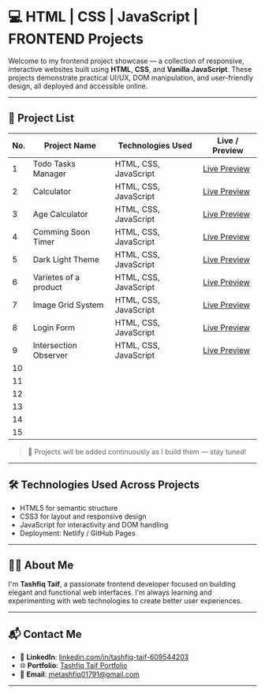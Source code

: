 # 💻 HTML | CSS | JavaScript | FRONTEND Projects

Welcome to my frontend project showcase — a collection of responsive, interactive websites built using **HTML**, **CSS**, and **Vanilla JavaScript**. These projects demonstrate practical UI/UX, DOM manipulation, and user-friendly design, all deployed and accessible online.

---

## 📁 Project List

| No. | Project Name         | Technologies Used         | Live / Preview                                |
|-----|----------------------|---------------------------|------------------------------------------------|
| 1   | Todo Tasks Manager   | HTML, CSS, JavaScript     | [Live Preview](https://todo-tasks-manager.netlify.app/) |
| 2   | Calculator           | HTML, CSS, JavaScript     | [Live Preview](https://tashfiq-calculator.netlify.app/) |                                               |
| 3   | Age Calculator       | HTML, CSS, JavaScript     | [Live Preview](https://realtime-age-calculator-project.netlify.app/) |                                                     |
| 4   | Comming Soon Timer   | HTML, CSS, JavaScript     | [Live Preview](https://timer-comming-soon-project.netlify.app/) |                                                   |
| 5   | Dark Light Theme     | HTML, CSS, JavaScript     | [Live Preview](https://my-website-have-dark-white-mode.netlify.app/) |                                                 |
| 6   | Varietes of a product| HTML, CSS, JavaScript     | [Live Preview](https://same-product-differnt-types-images.netlify.app/) |                                                |
| 7   | Image Grid System    | HTML, CSS, JavaScript     | [Live Preview](https://image-grid-js.netlify.app/) |                            |                                                |
| 8   | Login Form           | HTML, CSS, JavaScript     | [Live Preview](https://multi-step-registration-login-form.netlify.app/) |                                               |
| 9   | Intersection Observer| HTML, CSS, JavaScript     | [Live Preview](https://intersection-observer-scrolling.netlify.app/) |                                              |
| 10  |                      |                           |                                                |
| 11  |                      |                           |                                                |
| 12  |                      |                           |                                                |
| 13  |                      |                           |                                                |
| 14  |                      |                           |                                                |
| 15  |                      |                           |                                                |

> 📌 Projects will be added continuously as I build them — stay tuned!

---

## 🛠️ Technologies Used Across Projects

- HTML5 for semantic structure
- CSS3 for layout and responsive design
- JavaScript for interactivity and DOM handling
- Deployment: Netlify / GitHub Pages

---

## 🙋‍♂️ About Me

I'm **Tashfiq Taif**, a passionate frontend developer focused on building elegant and functional web interfaces. I'm always learning and experimenting with web technologies to create better user experiences.

---

## 📬 Contact Me

- 🔗 **LinkedIn**: [linkedin.com/in/tashfiq-taif-609544203](https://www.linkedin.com/in/tashfiq-taif-609544203/)
- 🌐 **Portfolio**: [Tashfiq Taif Portfolio](https://tashfiq01791.github.io/Tashfiq_Taif/)
- 📧 **Email**: [metashfiq01791@gmail.com](mailto:metashfiq01791@gmail.com)

---


